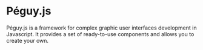 # Péguy.js
Péguy.js is a framework for complex graphic user interfaces development in Javascript. It provides a set of ready-to-use components and allows you to create your own.
